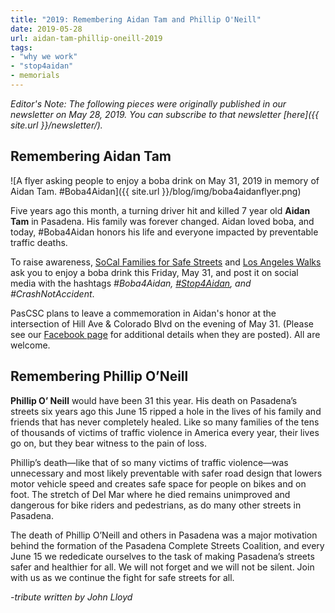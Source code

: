 ```yaml
---
title: "2019: Remembering Aidan Tam and Phillip O'Neill"
date: 2019-05-28
url: aidan-tam-phillip-oneill-2019
tags:
- "why we work"
- "stop4aidan"
- memorials
---
```


*Editor's Note: The following pieces were originally published in our newsletter on May 28, 2019. You can subscribe to that newsletter [here]({{ site.url }}/newsletter/).*

## Remembering Aidan Tam

![A flyer asking people to enjoy a boba drink on May 31, 2019 in memory of Aidan Tam. #Boba4Aidan]({{ site.url }}/blog/img/boba4aidanflyer.png)

Five years ago this month, a turning driver hit and killed 7 year old **Aidan Tam** in Pasadena. His family was forever changed. Aidan loved boba, and today, #Boba4Aidan honors his life and everyone impacted by preventable traffic deaths.

To raise awareness, [SoCal Families for Safe Streets](http://www.losangeleswalks.org/fss) and [Los Angeles Walks](https://www.facebook.com/losangeleswalks/) ask you to enjoy a boba drink this Friday, May 31, and post it on social media with the hashtags *#Boba4Aidan, [#Stop4Aidan](http://www.stop4aidan.org/), and #CrashNotAccident*.

PasCSC plans to leave a commemoration in Aidan's honor at the intersection of Hill Ave & Colorado Blvd on the evening of May 31. (Please see our [Facebook page](https://www.facebook.com/PasadenaCSC/events/) for additional details when they are posted). All are welcome.


## Remembering Phillip O’Neill 

**Phillip O’ Neill** would have been 31 this year. His death on Pasadena’s streets six years ago this June 15 ripped a hole in the lives of his family and friends that has never completely healed. Like so many families of the tens of thousands of victims of traffic violence in America every year, their lives go on, but they bear witness to the pain of loss.

Phillip’s death—like that of so many victims of traffic violence—was unnecessary and most likely preventable with safer road design that lowers motor vehicle speed and creates safe space for people on bikes and on foot. The stretch of Del Mar where he died remains unimproved and dangerous for bike riders and pedestrians, as do many other streets in Pasadena.

The death of Phillip O’Neill and others in Pasadena was a major motivation behind the formation of the Pasadena Complete Streets Coalition, and every June 15 we rededicate ourselves to the task of making Pasadena’s streets safer and healthier for all. We will not forget and we will not be silent. Join with us as we continue the fight for safe streets for all.

*-tribute written by John Lloyd*